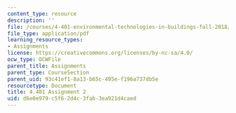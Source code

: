 ```yaml
---
content_type: resource
description: ''
file: /courses/4-401-environmental-technologies-in-buildings-fall-2018/d6e0e979c5f62d4c3fab3ea921d4caed_MIT4_401f18_assignment2.pdf
file_type: application/pdf
learning_resource_types:
- Assignments
license: https://creativecommons.org/licenses/by-nc-sa/4.0/
ocw_type: OCWFile
parent_title: Assignments
parent_type: CourseSection
parent_uid: 93c41ef1-8a13-b65c-495e-f196a737db5e
resourcetype: Document
title: 4.401 Assignment 2
uid: d6e0e979-c5f6-2d4c-3fab-3ea921d4caed
---
```

